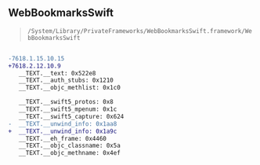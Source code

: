 ## WebBookmarksSwift

> `/System/Library/PrivateFrameworks/WebBookmarksSwift.framework/WebBookmarksSwift`

```diff

-7618.1.15.10.15
+7618.2.12.10.9
   __TEXT.__text: 0x522e8
   __TEXT.__auth_stubs: 0x1210
   __TEXT.__objc_methlist: 0x1c0

   __TEXT.__swift5_protos: 0x8
   __TEXT.__swift5_mpenum: 0x1c
   __TEXT.__swift5_capture: 0x624
-  __TEXT.__unwind_info: 0x1aa8
+  __TEXT.__unwind_info: 0x1a9c
   __TEXT.__eh_frame: 0x4460
   __TEXT.__objc_classname: 0x5a
   __TEXT.__objc_methname: 0x4ef

```

